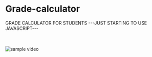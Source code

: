 # Grade-calculator

GRADE CALCULATOR FOR STUDENTS 
---JUST STARTING TO USE JAVASCRIPT---
<BR>
<br>
<BR>


![sample video](https://user-images.githubusercontent.com/76916192/128411818-738786c9-71ee-47bf-bae6-d39913af66e4.gif)
